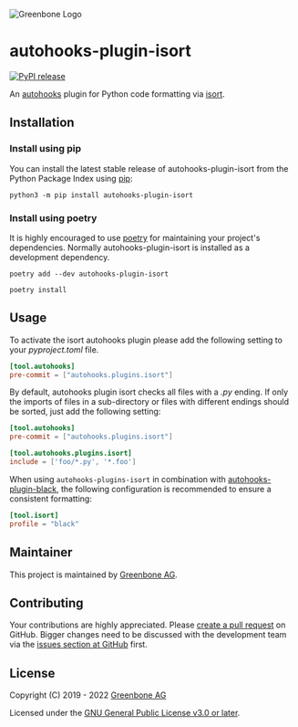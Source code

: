 ![Greenbone Logo](https://www.greenbone.net/wp-content/uploads/gb_new-logo_horizontal_rgb_small.png)

# autohooks-plugin-isort

[![PyPI release](https://img.shields.io/pypi/v/autohooks-plugin-isort.svg)](https://pypi.org/project/autohooks-plugin-isort/)

An [autohooks](https://github.com/greenbone/autohooks) plugin for Python code
formatting via [isort](https://github.com/timothycrosley/isort).

## Installation

### Install using pip

You can install the latest stable release of autohooks-plugin-isort from the
Python Package Index using [pip](https://pip.pypa.io/):

    python3 -m pip install autohooks-plugin-isort

### Install using poetry

It is highly encouraged to use [poetry](https://python-poetry.org) for
maintaining your project's dependencies. Normally autohooks-plugin-isort is
installed as a development dependency.

    poetry add --dev autohooks-plugin-isort

    poetry install

## Usage

To activate the isort autohooks plugin please add the following setting to your
*pyproject.toml* file.

```toml
[tool.autohooks]
pre-commit = ["autohooks.plugins.isort"]
```

By default, autohooks plugin isort checks all files with a *.py* ending. If only
the imports of files in a sub-directory or files with different endings should
be sorted, just add the following setting:

```toml
[tool.autohooks]
pre-commit = ["autohooks.plugins.isort"]

[tool.autohooks.plugins.isort]
include = ['foo/*.py', '*.foo']
```

When using `autohooks-plugins-isort` in combination with
[autohooks-plugin-black](https://github.com/greenbone/autohooks-plugin-black),
the following configuration is recommended to ensure a consistent formatting:

```toml
[tool.isort]
profile = "black"
```

## Maintainer

This project is maintained by [Greenbone AG](https://www.greenbone.net/).

## Contributing

Your contributions are highly appreciated. Please
[create a pull request](https://github.com/greenbone/autohooks-plugin-isort/pulls)
on GitHub. Bigger changes need to be discussed with the development team via the
[issues section at GitHub](https://github.com/greenbone/autohooks-plugin-isort/issues)
first.

## License

Copyright (C) 2019 - 2022 [Greenbone AG](https://www.greenbone.net/)

Licensed under the [GNU General Public License v3.0 or later](LICENSE).
